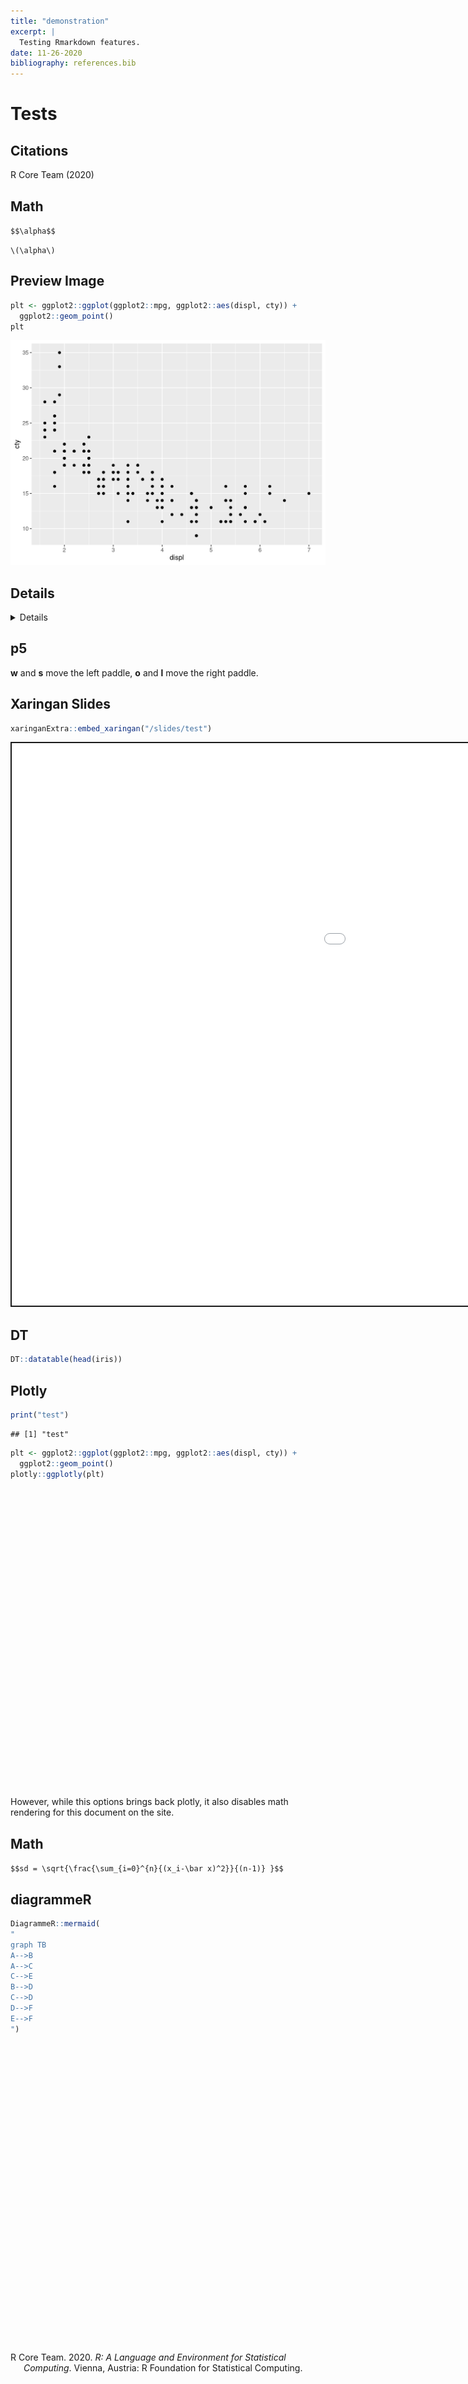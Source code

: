 ```yaml
---
title: "demonstration"
excerpt: |
  Testing Rmarkdown features.
date: 11-26-2020
bibliography: references.bib
---
```


<script src="{{< blogdown/postref >}}index_files/fitvids/fitvids.min.js"></script>
<script src="{{< blogdown/postref >}}index_files/htmlwidgets/htmlwidgets.js"></script>
<script src="{{< blogdown/postref >}}index_files/jquery/jquery.min.js"></script>
<link href="{{< blogdown/postref >}}index_files/datatables-css/datatables-crosstalk.css" rel="stylesheet" />
<script src="{{< blogdown/postref >}}index_files/datatables-binding/datatables.js"></script>
<link href="{{< blogdown/postref >}}index_files/dt-core/css/jquery.dataTables.min.css" rel="stylesheet" />
<link href="{{< blogdown/postref >}}index_files/dt-core/css/jquery.dataTables.extra.css" rel="stylesheet" />
<script src="{{< blogdown/postref >}}index_files/dt-core/js/jquery.dataTables.min.js"></script>
<link href="{{< blogdown/postref >}}index_files/crosstalk/css/crosstalk.css" rel="stylesheet" />
<script src="{{< blogdown/postref >}}index_files/crosstalk/js/crosstalk.min.js"></script>
<script src="{{< blogdown/postref >}}index_files/htmlwidgets/htmlwidgets.js"></script>
<script src="{{< blogdown/postref >}}index_files/plotly-binding/plotly.js"></script>
<script src="{{< blogdown/postref >}}index_files/typedarray/typedarray.min.js"></script>
<script src="{{< blogdown/postref >}}index_files/jquery/jquery.min.js"></script>
<link href="{{< blogdown/postref >}}index_files/crosstalk/css/crosstalk.css" rel="stylesheet" />
<script src="{{< blogdown/postref >}}index_files/crosstalk/js/crosstalk.min.js"></script>
<link href="{{< blogdown/postref >}}index_files/plotly-htmlwidgets-css/plotly-htmlwidgets.css" rel="stylesheet" />
<script src="{{< blogdown/postref >}}index_files/plotly-main/plotly-latest.min.js"></script>
<script src="{{< blogdown/postref >}}index_files/htmlwidgets/htmlwidgets.js"></script>
<script src="{{< blogdown/postref >}}index_files/d3/d3.min.js"></script>
<script src="{{< blogdown/postref >}}index_files/dagre/dagre-d3.min.js"></script>
<link href="{{< blogdown/postref >}}index_files/mermaid/dist/mermaid.css" rel="stylesheet" />
<script src="{{< blogdown/postref >}}index_files/mermaid/dist/mermaid.slim.min.js"></script>
<link href="{{< blogdown/postref >}}index_files/DiagrammeR-styles/styles.css" rel="stylesheet" />
<script src="{{< blogdown/postref >}}index_files/chromatography/chromatography.js"></script>
<script src="{{< blogdown/postref >}}index_files/DiagrammeR-binding/DiagrammeR.js"></script>

# Tests

## Citations

R Core Team (2020)

## Math

`$$\alpha$$`

`\(\alpha\)`

## Preview Image

``` r
plt <- ggplot2::ggplot(ggplot2::mpg, ggplot2::aes(displ, cty)) +
  ggplot2::geom_point()
plt
```

<img src="./featured-1.png" width="672" />

## Details

<details>

``` r
print("hello world")
```

    ## [1] "hello world"

</details>

## p5

<script src="https://cdnjs.cloudflare.com/ajax/libs/p5.js/0.7.1/p5.min.js"></script>
<script src="https://cdnjs.cloudflare.com/ajax/libs/p5.js/0.7.1/addons/p5.sound.min.js"></script>
<link rel="stylesheet" type="text/css" href="p5_style.css">
<script src="sketch.js"></script>
<script src="puck.js"></script>
<script src="paddle.js"></script>

**w** and **s** move the left paddle, **o** and **l** move the right paddle.

<div id="sketch-holder">

</div>

## Xaringan Slides

``` r
xaringanExtra::embed_xaringan("/slides/test")
```

<div class="shareagain" style="min-width:300px;margin:1em auto;">
<iframe src="/slides/test" width="1600" height="900" style="border:2px solid currentColor;" loading="lazy" allowfullscreen></iframe>
<script>fitvids('.shareagain', {players: 'iframe'});</script>
</div>

## DT

``` r
DT::datatable(head(iris))
```

<div id="htmlwidget-1" style="width:100%;height:auto;" class="datatables html-widget"></div>
<script type="application/json" data-for="htmlwidget-1">{"x":{"filter":"none","data":[["1","2","3","4","5","6"],[5.1,4.9,4.7,4.6,5,5.4],[3.5,3,3.2,3.1,3.6,3.9],[1.4,1.4,1.3,1.5,1.4,1.7],[0.2,0.2,0.2,0.2,0.2,0.4],["setosa","setosa","setosa","setosa","setosa","setosa"]],"container":"<table class=\"display\">\n  <thead>\n    <tr>\n      <th> <\/th>\n      <th>Sepal.Length<\/th>\n      <th>Sepal.Width<\/th>\n      <th>Petal.Length<\/th>\n      <th>Petal.Width<\/th>\n      <th>Species<\/th>\n    <\/tr>\n  <\/thead>\n<\/table>","options":{"columnDefs":[{"className":"dt-right","targets":[1,2,3,4]},{"orderable":false,"targets":0}],"order":[],"autoWidth":false,"orderClasses":false}},"evals":[],"jsHooks":[]}</script>

## Plotly

``` r
print("test")
```

    ## [1] "test"

``` r
plt <- ggplot2::ggplot(ggplot2::mpg, ggplot2::aes(displ, cty)) +
  ggplot2::geom_point()
plotly::ggplotly(plt)
```

<div id="htmlwidget-2" style="width:672px;height:480px;" class="plotly html-widget"></div>
<script type="application/json" data-for="htmlwidget-2">{"x":{"data":[{"x":[1.8,1.8,2,2,2.8,2.8,3.1,1.8,1.8,2,2,2.8,2.8,3.1,3.1,2.8,3.1,4.2,5.3,5.3,5.3,5.7,6,5.7,5.7,6.2,6.2,7,5.3,5.3,5.7,6.5,2.4,2.4,3.1,3.5,3.6,2.4,3,3.3,3.3,3.3,3.3,3.3,3.8,3.8,3.8,4,3.7,3.7,3.9,3.9,4.7,4.7,4.7,5.2,5.2,3.9,4.7,4.7,4.7,5.2,5.7,5.9,4.7,4.7,4.7,4.7,4.7,4.7,5.2,5.2,5.7,5.9,4.6,5.4,5.4,4,4,4,4,4.6,5,4.2,4.2,4.6,4.6,4.6,5.4,5.4,3.8,3.8,4,4,4.6,4.6,4.6,4.6,5.4,1.6,1.6,1.6,1.6,1.6,1.8,1.8,1.8,2,2.4,2.4,2.4,2.4,2.5,2.5,3.3,2,2,2,2,2.7,2.7,2.7,3,3.7,4,4.7,4.7,4.7,5.7,6.1,4,4.2,4.4,4.6,5.4,5.4,5.4,4,4,4.6,5,2.4,2.4,2.5,2.5,3.5,3.5,3,3,3.5,3.3,3.3,4,5.6,3.1,3.8,3.8,3.8,5.3,2.5,2.5,2.5,2.5,2.5,2.5,2.2,2.2,2.5,2.5,2.5,2.5,2.5,2.5,2.7,2.7,3.4,3.4,4,4.7,2.2,2.2,2.4,2.4,3,3,3.5,2.2,2.2,2.4,2.4,3,3,3.3,1.8,1.8,1.8,1.8,1.8,4.7,5.7,2.7,2.7,2.7,3.4,3.4,4,4,2,2,2,2,2.8,1.9,2,2,2,2,2.5,2.5,2.8,2.8,1.9,1.9,2,2,2.5,2.5,1.8,1.8,2,2,2.8,2.8,3.6],"y":[18,21,20,21,16,18,18,18,16,20,19,15,17,17,15,15,17,16,14,11,14,13,12,16,15,16,15,15,14,11,11,14,19,22,18,18,17,18,17,16,16,17,17,11,15,15,16,16,15,14,13,14,14,14,9,11,11,13,13,9,13,11,13,11,12,9,13,13,12,9,11,11,13,11,11,11,12,14,15,14,13,13,13,14,14,13,13,13,11,13,18,18,17,16,15,15,15,15,14,28,24,25,23,24,26,25,24,21,18,18,21,21,18,18,19,19,19,20,20,17,16,17,17,15,15,14,9,14,13,11,11,12,12,11,11,11,12,14,13,13,13,21,19,23,23,19,19,18,19,19,14,15,14,12,18,16,17,18,16,18,18,20,19,20,18,21,19,19,19,20,20,19,20,15,16,15,15,16,14,21,21,21,21,18,18,19,21,21,21,22,18,18,18,24,24,26,28,26,11,13,15,16,17,15,15,15,16,21,19,21,22,17,33,21,19,22,21,21,21,16,17,35,29,21,19,20,20,21,18,19,21,16,18,17],"text":["displ: 1.8<br />cty: 18","displ: 1.8<br />cty: 21","displ: 2.0<br />cty: 20","displ: 2.0<br />cty: 21","displ: 2.8<br />cty: 16","displ: 2.8<br />cty: 18","displ: 3.1<br />cty: 18","displ: 1.8<br />cty: 18","displ: 1.8<br />cty: 16","displ: 2.0<br />cty: 20","displ: 2.0<br />cty: 19","displ: 2.8<br />cty: 15","displ: 2.8<br />cty: 17","displ: 3.1<br />cty: 17","displ: 3.1<br />cty: 15","displ: 2.8<br />cty: 15","displ: 3.1<br />cty: 17","displ: 4.2<br />cty: 16","displ: 5.3<br />cty: 14","displ: 5.3<br />cty: 11","displ: 5.3<br />cty: 14","displ: 5.7<br />cty: 13","displ: 6.0<br />cty: 12","displ: 5.7<br />cty: 16","displ: 5.7<br />cty: 15","displ: 6.2<br />cty: 16","displ: 6.2<br />cty: 15","displ: 7.0<br />cty: 15","displ: 5.3<br />cty: 14","displ: 5.3<br />cty: 11","displ: 5.7<br />cty: 11","displ: 6.5<br />cty: 14","displ: 2.4<br />cty: 19","displ: 2.4<br />cty: 22","displ: 3.1<br />cty: 18","displ: 3.5<br />cty: 18","displ: 3.6<br />cty: 17","displ: 2.4<br />cty: 18","displ: 3.0<br />cty: 17","displ: 3.3<br />cty: 16","displ: 3.3<br />cty: 16","displ: 3.3<br />cty: 17","displ: 3.3<br />cty: 17","displ: 3.3<br />cty: 11","displ: 3.8<br />cty: 15","displ: 3.8<br />cty: 15","displ: 3.8<br />cty: 16","displ: 4.0<br />cty: 16","displ: 3.7<br />cty: 15","displ: 3.7<br />cty: 14","displ: 3.9<br />cty: 13","displ: 3.9<br />cty: 14","displ: 4.7<br />cty: 14","displ: 4.7<br />cty: 14","displ: 4.7<br />cty:  9","displ: 5.2<br />cty: 11","displ: 5.2<br />cty: 11","displ: 3.9<br />cty: 13","displ: 4.7<br />cty: 13","displ: 4.7<br />cty:  9","displ: 4.7<br />cty: 13","displ: 5.2<br />cty: 11","displ: 5.7<br />cty: 13","displ: 5.9<br />cty: 11","displ: 4.7<br />cty: 12","displ: 4.7<br />cty:  9","displ: 4.7<br />cty: 13","displ: 4.7<br />cty: 13","displ: 4.7<br />cty: 12","displ: 4.7<br />cty:  9","displ: 5.2<br />cty: 11","displ: 5.2<br />cty: 11","displ: 5.7<br />cty: 13","displ: 5.9<br />cty: 11","displ: 4.6<br />cty: 11","displ: 5.4<br />cty: 11","displ: 5.4<br />cty: 12","displ: 4.0<br />cty: 14","displ: 4.0<br />cty: 15","displ: 4.0<br />cty: 14","displ: 4.0<br />cty: 13","displ: 4.6<br />cty: 13","displ: 5.0<br />cty: 13","displ: 4.2<br />cty: 14","displ: 4.2<br />cty: 14","displ: 4.6<br />cty: 13","displ: 4.6<br />cty: 13","displ: 4.6<br />cty: 13","displ: 5.4<br />cty: 11","displ: 5.4<br />cty: 13","displ: 3.8<br />cty: 18","displ: 3.8<br />cty: 18","displ: 4.0<br />cty: 17","displ: 4.0<br />cty: 16","displ: 4.6<br />cty: 15","displ: 4.6<br />cty: 15","displ: 4.6<br />cty: 15","displ: 4.6<br />cty: 15","displ: 5.4<br />cty: 14","displ: 1.6<br />cty: 28","displ: 1.6<br />cty: 24","displ: 1.6<br />cty: 25","displ: 1.6<br />cty: 23","displ: 1.6<br />cty: 24","displ: 1.8<br />cty: 26","displ: 1.8<br />cty: 25","displ: 1.8<br />cty: 24","displ: 2.0<br />cty: 21","displ: 2.4<br />cty: 18","displ: 2.4<br />cty: 18","displ: 2.4<br />cty: 21","displ: 2.4<br />cty: 21","displ: 2.5<br />cty: 18","displ: 2.5<br />cty: 18","displ: 3.3<br />cty: 19","displ: 2.0<br />cty: 19","displ: 2.0<br />cty: 19","displ: 2.0<br />cty: 20","displ: 2.0<br />cty: 20","displ: 2.7<br />cty: 17","displ: 2.7<br />cty: 16","displ: 2.7<br />cty: 17","displ: 3.0<br />cty: 17","displ: 3.7<br />cty: 15","displ: 4.0<br />cty: 15","displ: 4.7<br />cty: 14","displ: 4.7<br />cty:  9","displ: 4.7<br />cty: 14","displ: 5.7<br />cty: 13","displ: 6.1<br />cty: 11","displ: 4.0<br />cty: 11","displ: 4.2<br />cty: 12","displ: 4.4<br />cty: 12","displ: 4.6<br />cty: 11","displ: 5.4<br />cty: 11","displ: 5.4<br />cty: 11","displ: 5.4<br />cty: 12","displ: 4.0<br />cty: 14","displ: 4.0<br />cty: 13","displ: 4.6<br />cty: 13","displ: 5.0<br />cty: 13","displ: 2.4<br />cty: 21","displ: 2.4<br />cty: 19","displ: 2.5<br />cty: 23","displ: 2.5<br />cty: 23","displ: 3.5<br />cty: 19","displ: 3.5<br />cty: 19","displ: 3.0<br />cty: 18","displ: 3.0<br />cty: 19","displ: 3.5<br />cty: 19","displ: 3.3<br />cty: 14","displ: 3.3<br />cty: 15","displ: 4.0<br />cty: 14","displ: 5.6<br />cty: 12","displ: 3.1<br />cty: 18","displ: 3.8<br />cty: 16","displ: 3.8<br />cty: 17","displ: 3.8<br />cty: 18","displ: 5.3<br />cty: 16","displ: 2.5<br />cty: 18","displ: 2.5<br />cty: 18","displ: 2.5<br />cty: 20","displ: 2.5<br />cty: 19","displ: 2.5<br />cty: 20","displ: 2.5<br />cty: 18","displ: 2.2<br />cty: 21","displ: 2.2<br />cty: 19","displ: 2.5<br />cty: 19","displ: 2.5<br />cty: 19","displ: 2.5<br />cty: 20","displ: 2.5<br />cty: 20","displ: 2.5<br />cty: 19","displ: 2.5<br />cty: 20","displ: 2.7<br />cty: 15","displ: 2.7<br />cty: 16","displ: 3.4<br />cty: 15","displ: 3.4<br />cty: 15","displ: 4.0<br />cty: 16","displ: 4.7<br />cty: 14","displ: 2.2<br />cty: 21","displ: 2.2<br />cty: 21","displ: 2.4<br />cty: 21","displ: 2.4<br />cty: 21","displ: 3.0<br />cty: 18","displ: 3.0<br />cty: 18","displ: 3.5<br />cty: 19","displ: 2.2<br />cty: 21","displ: 2.2<br />cty: 21","displ: 2.4<br />cty: 21","displ: 2.4<br />cty: 22","displ: 3.0<br />cty: 18","displ: 3.0<br />cty: 18","displ: 3.3<br />cty: 18","displ: 1.8<br />cty: 24","displ: 1.8<br />cty: 24","displ: 1.8<br />cty: 26","displ: 1.8<br />cty: 28","displ: 1.8<br />cty: 26","displ: 4.7<br />cty: 11","displ: 5.7<br />cty: 13","displ: 2.7<br />cty: 15","displ: 2.7<br />cty: 16","displ: 2.7<br />cty: 17","displ: 3.4<br />cty: 15","displ: 3.4<br />cty: 15","displ: 4.0<br />cty: 15","displ: 4.0<br />cty: 16","displ: 2.0<br />cty: 21","displ: 2.0<br />cty: 19","displ: 2.0<br />cty: 21","displ: 2.0<br />cty: 22","displ: 2.8<br />cty: 17","displ: 1.9<br />cty: 33","displ: 2.0<br />cty: 21","displ: 2.0<br />cty: 19","displ: 2.0<br />cty: 22","displ: 2.0<br />cty: 21","displ: 2.5<br />cty: 21","displ: 2.5<br />cty: 21","displ: 2.8<br />cty: 16","displ: 2.8<br />cty: 17","displ: 1.9<br />cty: 35","displ: 1.9<br />cty: 29","displ: 2.0<br />cty: 21","displ: 2.0<br />cty: 19","displ: 2.5<br />cty: 20","displ: 2.5<br />cty: 20","displ: 1.8<br />cty: 21","displ: 1.8<br />cty: 18","displ: 2.0<br />cty: 19","displ: 2.0<br />cty: 21","displ: 2.8<br />cty: 16","displ: 2.8<br />cty: 18","displ: 3.6<br />cty: 17"],"type":"scatter","mode":"markers","marker":{"autocolorscale":false,"color":"rgba(0,0,0,1)","opacity":1,"size":5.66929133858268,"symbol":"circle","line":{"width":1.88976377952756,"color":"rgba(0,0,0,1)"}},"hoveron":"points","showlegend":false,"xaxis":"x","yaxis":"y","hoverinfo":"text","frame":null}],"layout":{"margin":{"t":26.2283105022831,"r":7.30593607305936,"b":40.1826484018265,"l":37.2602739726027},"plot_bgcolor":"rgba(235,235,235,1)","paper_bgcolor":"rgba(255,255,255,1)","font":{"color":"rgba(0,0,0,1)","family":"","size":14.6118721461187},"xaxis":{"domain":[0,1],"automargin":true,"type":"linear","autorange":false,"range":[1.33,7.27],"tickmode":"array","ticktext":["2","3","4","5","6","7"],"tickvals":[2,3,4,5,6,7],"categoryorder":"array","categoryarray":["2","3","4","5","6","7"],"nticks":null,"ticks":"outside","tickcolor":"rgba(51,51,51,1)","ticklen":3.65296803652968,"tickwidth":0.66417600664176,"showticklabels":true,"tickfont":{"color":"rgba(77,77,77,1)","family":"","size":11.689497716895},"tickangle":-0,"showline":false,"linecolor":null,"linewidth":0,"showgrid":true,"gridcolor":"rgba(255,255,255,1)","gridwidth":0.66417600664176,"zeroline":false,"anchor":"y","title":{"text":"displ","font":{"color":"rgba(0,0,0,1)","family":"","size":14.6118721461187}},"hoverformat":".2f"},"yaxis":{"domain":[0,1],"automargin":true,"type":"linear","autorange":false,"range":[7.7,36.3],"tickmode":"array","ticktext":["10","15","20","25","30","35"],"tickvals":[10,15,20,25,30,35],"categoryorder":"array","categoryarray":["10","15","20","25","30","35"],"nticks":null,"ticks":"outside","tickcolor":"rgba(51,51,51,1)","ticklen":3.65296803652968,"tickwidth":0.66417600664176,"showticklabels":true,"tickfont":{"color":"rgba(77,77,77,1)","family":"","size":11.689497716895},"tickangle":-0,"showline":false,"linecolor":null,"linewidth":0,"showgrid":true,"gridcolor":"rgba(255,255,255,1)","gridwidth":0.66417600664176,"zeroline":false,"anchor":"x","title":{"text":"cty","font":{"color":"rgba(0,0,0,1)","family":"","size":14.6118721461187}},"hoverformat":".2f"},"shapes":[{"type":"rect","fillcolor":null,"line":{"color":null,"width":0,"linetype":[]},"yref":"paper","xref":"paper","x0":0,"x1":1,"y0":0,"y1":1}],"showlegend":false,"legend":{"bgcolor":"rgba(255,255,255,1)","bordercolor":"transparent","borderwidth":1.88976377952756,"font":{"color":"rgba(0,0,0,1)","family":"","size":11.689497716895}},"hovermode":"closest","barmode":"relative"},"config":{"doubleClick":"reset","showSendToCloud":false},"source":"A","attrs":{"5d6d22a72940":{"x":{},"y":{},"type":"scatter"}},"cur_data":"5d6d22a72940","visdat":{"5d6d22a72940":["function (y) ","x"]},"highlight":{"on":"plotly_click","persistent":false,"dynamic":false,"selectize":false,"opacityDim":0.2,"selected":{"opacity":1},"debounce":0},"shinyEvents":["plotly_hover","plotly_click","plotly_selected","plotly_relayout","plotly_brushed","plotly_brushing","plotly_clickannotation","plotly_doubleclick","plotly_deselect","plotly_afterplot","plotly_sunburstclick"],"base_url":"https://plot.ly"},"evals":[],"jsHooks":[]}</script>

However, while this options brings back plotly,
it also disables math rendering for this document on the site.

## Math

`$$sd = \sqrt{\frac{\sum_{i=0}^{n}{(x_i-\bar x)^2}}{(n-1)} }$$`

## diagrammeR

``` r
DiagrammeR::mermaid(
"
graph TB
A-->B
A-->C
C-->E
B-->D
C-->D
D-->F
E-->F
")
```

<div id="htmlwidget-3" style="width:672px;height:480px;" class="DiagrammeR html-widget"></div>
<script type="application/json" data-for="htmlwidget-3">{"x":{"diagram":"\ngraph TB\nA-->B\nA-->C\nC-->E\nB-->D\nC-->D\nD-->F\nE-->F\n"},"evals":[],"jsHooks":[]}</script>

<div id="refs" class="references csl-bib-body hanging-indent">

<div id="ref-rcoreteamLanguageEnvironmentStatistical2020" class="csl-entry">

R Core Team. 2020. *R: A Language and Environment for Statistical Computing*. Vienna, Austria: R Foundation for Statistical Computing.

</div>

</div>
